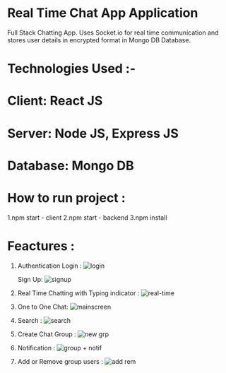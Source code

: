 # Real Time Chat App Application
Full Stack Chatting App. Uses Socket.io for real time communication and stores user details in encrypted format in Mongo DB Database.
# Technologies Used :-
# Client: React JS

# Server:  Node JS, Express JS

# Database: Mongo DB

# How to run project :
1.npm start - client
2.npm start - backend
3.npm install

# Feactures :
1. Authentication
   Login :
   ![login](https://github.com/NeerajaNeelima/Chat_App/assets/107545511/8ff32508-f56a-42e4-b48a-92512271ee4b)

   Sign Up:
   ![signup](https://github.com/NeerajaNeelima/Chat_App/assets/107545511/0f732101-d710-4ae5-834d-4caab1a12978)
2. Real Time Chatting with Typing indicator :
   ![real-time](https://github.com/NeerajaNeelima/Chat_App/assets/107545511/894683ed-7cae-49b2-be4e-f201c0c2b111)
3. One to One Chat:
   ![mainscreen](https://github.com/NeerajaNeelima/Chat_App/assets/107545511/345e1a91-b9a7-4759-8482-45a6dd8ee7c3)
4. Search :
   ![search](https://github.com/NeerajaNeelima/Chat_App/assets/107545511/48e0a441-b7fa-412b-b22f-aaa502bb6030)
5. Create Chat Group :
   ![new grp](https://github.com/NeerajaNeelima/Chat_App/assets/107545511/9cbd674a-f837-44d0-a826-2ea315ec4ce0)
6. Notification :
   ![group + notif](https://github.com/NeerajaNeelima/Chat_App/assets/107545511/22a61ea1-b7f4-480d-a07e-cc2fe60d04a5)
8. Add or Remove group users :
   ![add rem](https://github.com/NeerajaNeelima/Chat_App/assets/107545511/850e8707-0f77-47e2-9cce-795286be5021)
